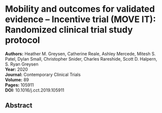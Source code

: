 # Mobility and outcomes for validated evidence – Incentive trial (MOVE IT): Randomized clinical trial study protocol

**Authors:** Heather M. Greysen, Catherine Reale, Ashley Mercede, Mitesh S. Patel, Dylan Small, Christopher Snider, Charles Rareshide, Scott D. Halpern, S. Ryan Greysen  
**Year:** 2020  
**Journal:** Contemporary Clinical Trials  
**Volume:** 89  
**Pages:** 105911  
**DOI:** 10.1016/j.cct.2019.105911  

## Abstract


